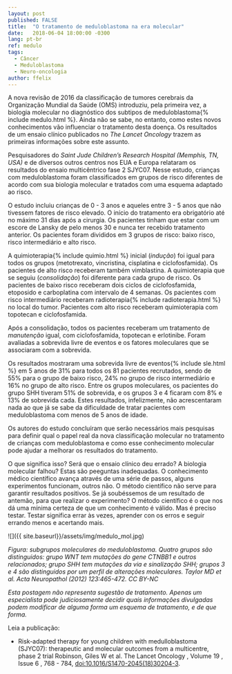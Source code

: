 ```yaml
---
layout: post
published: FALSE
title:  "O tratamento de meduloblastoma na era molecular"
date:   2018-06-04 18:00:00 -0300
lang: pt-br
ref: medulo
tags:
  - Câncer
  - Meduloblastoma
  - Neuro-oncologia
author: ffelix
---
```


A nova revisão de 2016 da classificação de tumores cerebrais da Organização Mundial da Saúde (OMS) introduziu, pela primeira vez, a biologia molecular no diagnóstico dos subtipos de meduloblastoma{% include medulo.html %}. Ainda não se sabe, no entanto, como estes novos conhecimentos vão influenciar o tratamento desta doença. Os resultados de um ensaio clínico publicados no _The Lancet Oncology_ trazem as primeiras informações sobre este assunto.  
<!--more-->

Pesquisadores do _Saint Jude Children’s Research Hospital (Memphis, TN, USA)_ e de diversos outros centros nos EUA e Europa relataram os resultados do ensaio multicêntrico fase 2 SJYC07. Nesse estudo, crianças com meduloblastoma foram classificados em grupos de risco diferentes de acordo com sua biologia molecular e tratados com uma esquema adaptado ao risco.

O estudo incluiu crianças de 0 - 3 anos e aqueles entre 3 - 5 anos que não tivessem fatores de risco elevado. O início do tratamento era obrigatório até no máximo 31 dias após a cirurgia. Os pacientes tinham que estar com um escore de Lansky de pelo menos 30 e nunca ter recebido tratamento anterior. Os pacientes foram divididos em 3 grupos de risco: baixo risco, risco intermediário e alto risco.

A quimioterapia{% include quimio.html %} inicial (_indução_) foi igual para todos os grupos (metotrexato, vincristina, cisplatina e ciclofosfamida). Os pacientes de alto risco receberam também vimblastina. A quimioterapia que se seguiu (_consolidação_) foi diferente para cada grupo de risco. Os pacientes de baixo risco receberam dois ciclos de ciclofosfamida, etoposido e carboplatina com intervalo de 4 semanas. Os pacientes com risco intermediário receberam radioterapia{% include radioterapia.html %} no local do tumor. Pacientes com alto risco receberam quimioterapia com topotecan e ciclofosfamida.

Após a consolidação, todos os pacientes receberam um tratamento de _manutenção_ igual, com ciclofosfamida, topotecan e erlotinibe. Foram avaliadas a sobrevida livre de eventos e os fatores moleculares que se associaram com a sobrevida.

Os resultados mostraram uma sobrevida livre de eventos{% include sle.html %} em 5 anos de 31% para todos os 81 pacientes recrutados, sendo de 55% para o grupo de baixo risco, 24% no grupo de risco intermediário e 16% no grupo de alto risco. Entre os grupos moleculares, os pacientes do grupo SHH tiveram 51% de sobrevida, e os grupos 3 e 4 ficaram com 8% e 13% de sobrevida cada. Estes resultados, infelizmente, não acrescentaram nada ao que já se sabe da dificuldade de tratar pacientes com meduloblastoma com menos de 5 anos de idade.

Os autores do estudo concluíram que serão necessários mais pesquisas para definir qual o papel real da nova classificação molecular no tratamento de crianças com meduloblastoma e como esse conhecimento molecular pode ajudar a melhorar os resultados do tratamento.

O que significa isso? Será que o ensaio clínico deu errado? A biologia molecular falhou? Estas são peeguntas inadequadas. O conhecimento médico científico avança através de uma série de passos, alguns experimentos funcionam, outros não. O método científico não serve para garantir resultados positivos. Se já soubéssemos de um resultado de antemão, para que realizar o experimento? O método científico é o que nos dá uma mínima certeza de que um conhecimento é válido. Mas é preciso testar. Testar significa errar às vezes, aprender con os erros e seguir errando menos e acertando mais.

![]({{ site.baseurl}}/assets/img/medulo_mol.jpg)

_Figura: subgrupos moleculares do meduloblastoma. Quatro grupos são distinguidos: grupo WNT tem mutações do gene CTNBB1 e outros relacionados; grupo SHH tem mutações da via e sinalização SHH; grupos 3 e 4 são distinguidos por um perfil de alterações moleculares. Taylor MD et al. Acta Neuropathol (2012) 123:465-472. CC BY-NC_

_Esta postagem não representa sugestão de tratamento. Apenas um especialista pode judiciosamente decidir quais informações divulgadas podem modificar de alguma forma um esquema de tratamento, e de que forma._

Leia a publicação:
- Risk-adapted therapy for young children with medulloblastoma (SJYC07): therapeutic and molecular outcomes from a multicentre, phase 2 trial
Robinson, Giles W et al.
The Lancet Oncology , Volume 19 , Issue 6 , 768 - 784, [doi:10.1016/S1470-2045(18)30204-3](https://doi.org/10.1016/S1470-2045(18)30204-3).
